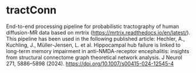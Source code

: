 # tractConn
End-to-end processing pipeline for probabilistic tractography of human diffusion-MR data based on mrtrix (https://mrtrix.readthedocs.io/en/latest/). This pipeline has been used in the following published article:
Hechler, A., Kuchling, J., Müller-Jensen, L. et al. Hippocampal hub failure is linked to long-term memory impairment in anti-NMDA-receptor encephalitis: insights from structural connectome graph theoretical network analysis. J Neurol 271, 5886–5898 (2024). https://doi.org/10.1007/s00415-024-12545-4
